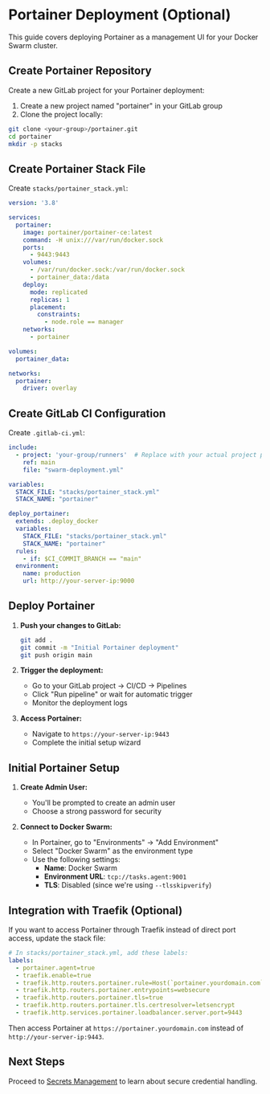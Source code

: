 # Portainer Deployment (Optional)

This guide covers deploying Portainer as a management UI for your Docker Swarm cluster.

## Create Portainer Repository

Create a new GitLab project for your Portainer deployment:

1. Create a new project named "portainer" in your GitLab group
2. Clone the project locally:

```bash
git clone <your-group>/portainer.git
cd portainer
mkdir -p stacks
```

## Create Portainer Stack File

Create `stacks/portainer_stack.yml`:

```yaml
version: '3.8'

services:
  portainer:
    image: portainer/portainer-ce:latest
    command: -H unix:///var/run/docker.sock
    ports:
      - 9443:9443
    volumes:
      - /var/run/docker.sock:/var/run/docker.sock
      - portainer_data:/data
    deploy:
      mode: replicated
      replicas: 1
      placement:
        constraints:
          - node.role == manager
    networks:
      - portainer

volumes:
  portainer_data:

networks:
  portainer:
    driver: overlay
```

## Create GitLab CI Configuration

Create `.gitlab-ci.yml`:

```yaml
include:
  - project: 'your-group/runners'  # Replace with your actual project path
    ref: main
    file: "swarm-deployment.yml"

variables:
  STACK_FILE: "stacks/portainer_stack.yml"
  STACK_NAME: "portainer"

deploy_portainer:
  extends: .deploy_docker
  variables:
    STACK_FILE: "stacks/portainer_stack.yml"
    STACK_NAME: "portainer"
  rules:
    - if: $CI_COMMIT_BRANCH == "main"
  environment:
    name: production
    url: http://your-server-ip:9000
```

## Deploy Portainer

1. **Push your changes to GitLab:**
   ```bash
   git add .
   git commit -m "Initial Portainer deployment"
   git push origin main
   ```

2. **Trigger the deployment:**
   - Go to your GitLab project → CI/CD → Pipelines
   - Click "Run pipeline" or wait for automatic trigger
   - Monitor the deployment logs

3. **Access Portainer:**
   - Navigate to `https://your-server-ip:9443`
   - Complete the initial setup wizard

## Initial Portainer Setup

1. **Create Admin User:**
   - You'll be prompted to create an admin user
   - Choose a strong password for security

2. **Connect to Docker Swarm:**
   - In Portainer, go to "Environments" → "Add Environment"
   - Select "Docker Swarm" as the environment type
   - Use the following settings:
     - **Name**: Docker Swarm
     - **Environment URL**: `tcp://tasks.agent:9001`
     - **TLS**: Disabled (since we're using `--tlsskipverify`)

## Integration with Traefik (Optional)

If you want to access Portainer through Traefik instead of direct port access, update the stack file:

```yaml
# In stacks/portainer_stack.yml, add these labels:
labels:
  - portainer.agent=true
  - traefik.enable=true
  - traefik.http.routers.portainer.rule=Host(`portainer.yourdomain.com`)
  - traefik.http.routers.portainer.entrypoints=websecure
  - traefik.http.routers.portainer.tls=true
  - traefik.http.routers.portainer.tls.certresolver=letsencrypt
  - traefik.http.services.portainer.loadbalancer.server.port=9443
```

Then access Portainer at `https://portainer.yourdomain.com` instead of `http://your-server-ip:9443`.

## Next Steps

Proceed to [Secrets Management](08-secrets-management.md) to learn about secure credential handling.
